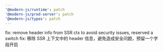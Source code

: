 ```yaml
---
'@modern-js/runtime': patch
'@modern-js/prod-server': patch
'@modern-js/types': patch
---
```


fix: remove header info from SSR ctx to avoid security issues, reserved a switch
fix: 移除 SSR 上下文中的 header 信息，避免造成安全问题，预留一个字段开启
